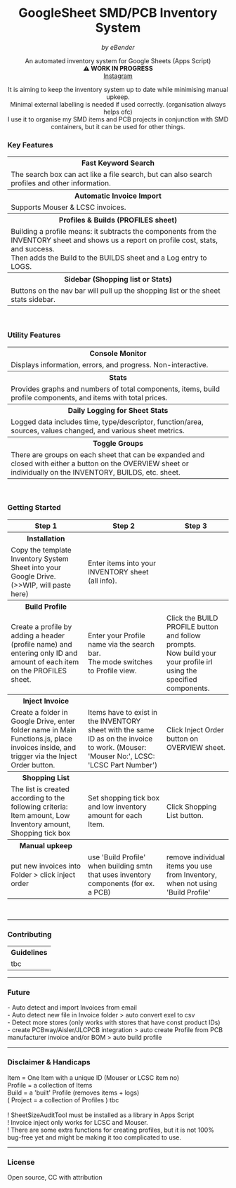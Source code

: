 <h1 align="center">GoogleSheet SMD/PCB Inventory System</h1>

<p align="center"><em>by eBender</em></p>


<p align="center" font-size="10px">An automated inventory system for Google Sheets (Apps Script)<br>
<b>⚠️ WORK IN PROGRESS</b><br>
<a href="https://www.instagram.com/zen.diy/">Instagram</a><br>
</p>

<p align="center">
It is aiming to keep the inventory system up to date while minimising manual upkeep.  <br>
Minimal external labelling is needed if used correctly. (organisation always helps ofc) <br>
I use it to organise my SMD items and PCB projects in conjunction with SMD containers, but it can be used for other things. <br>
</p>


### Key Features

<table>
  <tr>
    <th>Fast Keyword Search</th>
  </tr>
  <tr>
    <td>
The search box can act like a file search, but can also search profiles and other information.
   </td>
  </tr>

  <tr>
    <th>Automatic Invoice Import</th>
  </tr>
  <tr>
    <td> Supports Mouser & LCSC invoices.  </td>
  </tr>

  <tr>
    <th>Profiles & Builds (PROFILES sheet)</th>
  </tr>
  <tr>
    <td>Building a profile means: it subtracts the components from the INVENTORY sheet and shows us a report on profile cost, stats, and success.  </br>
        Then adds the Build to the BUILDS sheet and a Log entry to LOGS.  
  </tr>

  <tr>
     <th>Sidebar (Shopping list or Stats)</th>
  </tr>
  <tr>
    <td>Buttons on the nav bar will pull up the shopping list or the sheet stats sidebar.</td>
  </tr>
</table>

<br>

### Utility Features

<table>

  <tr>
     <th>Console Monitor</th>
  </tr>
  <tr>
    <td>Displays information, errors, and progress. Non-interactive.  </td>
  </tr>

  <tr>
    <th>Stats</th>
  </tr>
  <tr>
    <td>Provides graphs and numbers of total components, items, build profile components, and items with total prices.</td>
  </tr>

  <tr>
     <th>Daily Logging for Sheet Stats</th>
  </tr>
  <tr>
    <td>Logged data includes time, type/descriptor, function/area, sources, values changed, and various sheet metrics.</td>
  </tr>

  <tr>
     <th>Toggle Groups</th>
  </tr>
  <tr>
    <td>There are groups on each sheet that can be expanded and closed with either a button on the OVERVIEW sheet or individually on the INVENTORY, BUILDS, etc. sheet.</td>
  </tr>
</table>

<br>

### Getting Started

<table>
  <tr colspan="4">
      <th>Step 1</th> <th>Step 2</th> <th>Step 3</th>
  </tr>
  <tr>
      <th>Installation</th><th> </th><th> </th>
  </tr>
  <tr colspan="4">
    <td>Copy the template Inventory System Sheet into your Google Drive. (>>WIP, will paste here)  </td>
   <!-- <td>Import <a href="https://gist.github.com/franklinokech/ed315587f1ab4ade4da51820a78ddb89">SheetSizeAuditTool</a> library  </td> -->
    <td>Enter items into your INVENTORY sheet (all info).  </td>
  </tr>

  <tr>
      <th>Build Profile</th><th> </th><th> </th>
  </tr>
  <tr colspan="4">
    <td>Create a profile by adding a header (profile name) and entering only ID and amount of each item on the PROFILES sheet.  </td>
    <td>Enter your Profile name via the search bar. <br> The mode switches to Profile view. </td>
    <td>Click the BUILD PROFILE button and follow prompts. <br>
        Now build your your profile irl using the specified components. </td>
  </tr>

  <tr>
     <th>Inject Invoice</th><th> </th><th> </th>
  </tr>
  <tr colspan="4">
    <td>Create a folder in Google Drive, enter folder name in Main Functions.js, place invoices inside, and trigger via the Inject Order button. </td>  
    <td>Items have to exist in the INVENTORY sheet with the same ID as on the invoice to work. (Mouser: 'Mouser No:', LCSC: 'LCSC Part Number')   </td>
    <td>Click Inject Order button on OVERVIEW sheet.  </td> 
    </td>
  </tr>

  <tr>
    <th>Shopping List</th><th> </th><th> </th>
  </tr>
  <tr colspan="4">
    <td>The list is created according to the following criteria: <br> Item amount, Low Inventory amount, Shopping tick box</td>  
    <td>Set shopping tick box and low inventory amount for each Item.  </td>  
    <td>Click Shopping List button. </td>  
  </tr>


  <tr>
    <th>Manual upkeep</th><th> </th><th> </th>
  </tr>
  <tr colspan="4">
    <td>put new invoices into Folder > click inject order </td>
    <td>use 'Build Profile' when building smtn that uses inventory components (for ex. a PCB)  </td>
    <td>remove individual items you use from Inventory, when not using 'Build Profile'  </td>
    </td>
  </tr>

</table>

<br>

---

### Contributing

<table align="center">
  <tr>
    <th>Guidelines</th>
  </tr>
  <tr>
    <td>tbc</td>
  </tr>
</table>

---

### Future

<p>
- Auto detect and import Invoices from email  <br>
- Auto detect new file in Invoice folder > auto convert exel to csv   <br>
- Detect more stores (only works with stores that have const product IDs)  <br>
- create PCBway/Aisler/JLCPCB integration > auto create Profile from PCB manufacturer invoice and/or BOM > auto build profile <br>

</p>


---

### Disclaimer & Handicaps

<p>
Item = One Item with a unique ID (Mouser or LCSC item no)   <br>
Profile = a collection of Items   <br>
Build = a 'built' Profile (removes items + logs)  <br>
( Project = a collection of Profiles ) tbc   <br>
<br>
! SheetSizeAuditTool must be installed as a library in Apps Script  <br>
! Invoice inject only works for LCSC and Mouser. <br>
! There are some extra functions for creating profiles, but it is not 100% bug-free yet and might be making it too complicated to use.
</p>

---

### License

<p>Open source, CC with attribution</p>

